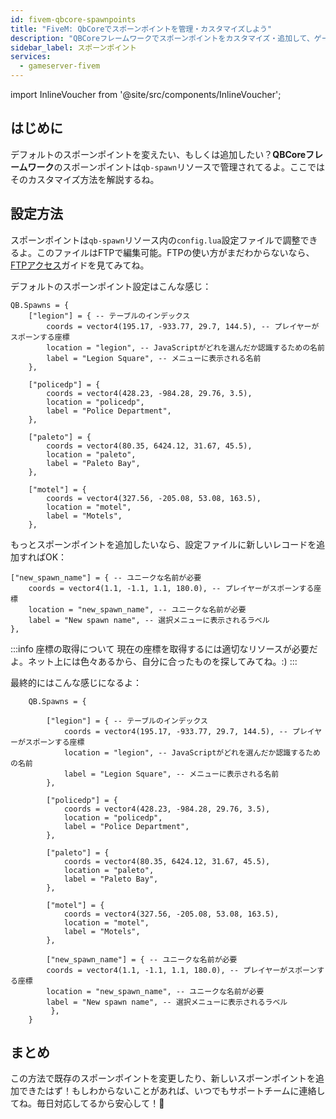 ```yaml
---
id: fivem-qbcore-spawnpoints
title: "FiveM: QbCoreでスポーンポイントを管理・カスタマイズしよう"
description: "QBCoreフレームワークでスポーンポイントをカスタマイズ・追加して、ゲーム体験をもっと楽しく → 今すぐチェック"
sidebar_label: スポーンポイント
services:
  - gameserver-fivem
---
```


import InlineVoucher from '@site/src/components/InlineVoucher';

## はじめに

デフォルトのスポーンポイントを変えたい、もしくは追加したい？**QBCoreフレームワーク**のスポーンポイントは`qb-spawn`リソースで管理されてるよ。ここではそのカスタマイズ方法を解説するね。

<InlineVoucher />

## 設定方法

スポーンポイントは`qb-spawn`リソース内の`config.lua`設定ファイルで調整できるよ。このファイルはFTPで編集可能。FTPの使い方がまだわからないなら、[FTPアクセス](gameserver-ftpaccess.md)ガイドを見てみてね。

デフォルトのスポーンポイント設定はこんな感じ：

```
QB.Spawns = {
    ["legion"] = { -- テーブルのインデックス
        coords = vector4(195.17, -933.77, 29.7, 144.5), -- プレイヤーがスポーンする座標
        location = "legion", -- JavaScriptがどれを選んだか認識するための名前
        label = "Legion Square", -- メニューに表示される名前
    },

    ["policedp"] = {
        coords = vector4(428.23, -984.28, 29.76, 3.5),
        location = "policedp",
        label = "Police Department",
    },

    ["paleto"] = {
        coords = vector4(80.35, 6424.12, 31.67, 45.5),
        location = "paleto",
        label = "Paleto Bay",
    },

    ["motel"] = {
        coords = vector4(327.56, -205.08, 53.08, 163.5),
        location = "motel",
        label = "Motels",
    },
```

もっとスポーンポイントを追加したいなら、設定ファイルに新しいレコードを追加すればOK：

```
["new_spawn_name"] = { -- ユニークな名前が必要
    coords = vector4(1.1, -1.1, 1.1, 180.0), -- プレイヤーがスポーンする座標
    location = "new_spawn_name", -- ユニークな名前が必要
    label = "New spawn name", -- 選択メニューに表示されるラベル
},
```

:::info 座標の取得について
現在の座標を取得するには適切なリソースが必要だよ。ネット上には色々あるから、自分に合ったものを探してみてね。:)
:::

最終的にはこんな感じになるよ：

```
    QB.Spawns = {
    
        ["legion"] = { -- テーブルのインデックス
            coords = vector4(195.17, -933.77, 29.7, 144.5), -- プレイヤーがスポーンする座標
            location = "legion", -- JavaScriptがどれを選んだか認識するための名前
            label = "Legion Square", -- メニューに表示される名前
        },
    
        ["policedp"] = {
            coords = vector4(428.23, -984.28, 29.76, 3.5),
            location = "policedp",
            label = "Police Department",
        },
    
        ["paleto"] = {
            coords = vector4(80.35, 6424.12, 31.67, 45.5),
            location = "paleto",
            label = "Paleto Bay",
        },
    
        ["motel"] = {
            coords = vector4(327.56, -205.08, 53.08, 163.5),
            location = "motel",
            label = "Motels",
        },
        
        ["new_spawn_name"] = { -- ユニークな名前が必要
        coords = vector4(1.1, -1.1, 1.1, 180.0), -- プレイヤーがスポーンする座標
        location = "new_spawn_name", -- ユニークな名前が必要
        label = "New spawn name", -- 選択メニューに表示されるラベル
         },
    }
```




## まとめ

この方法で既存のスポーンポイントを変更したり、新しいスポーンポイントを追加できたはず！もしわからないことがあれば、いつでもサポートチームに連絡してね。毎日対応してるから安心して！🙂

<InlineVoucher />